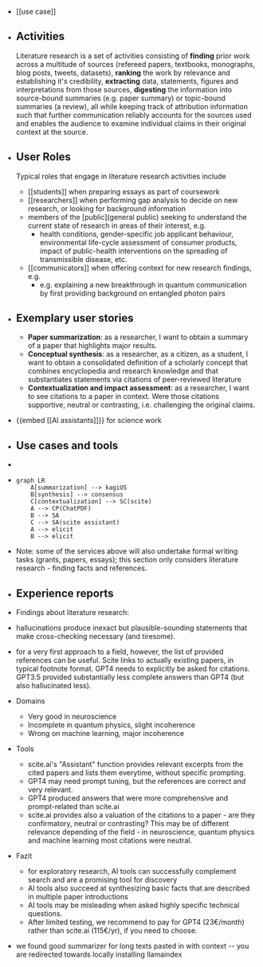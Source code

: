- [[use case]]
- ## Activities
  Literature research is a set of activities consisting of **finding** prior work across a multitude of sources (refereed papers, textbooks, monographs, blog posts, tweets, datasets), **ranking** the work by relevance and establishing it's credibility, **extracting** data, statements, figures and interpretations from those sources, **digesting** the information into source-bound summaries (e.g. paper summary) or topic-bound summaries (a review), all while keeping track of attribution information such that further communication reliably accounts for the sources used and enables the audience to examine individual claims in their original context at the source.
- ## User Roles 
  
  Typical roles that engage in literature research activities include
  
  * [[students]] when preparing essays as part of coursework
  * [[researchers]] when performing gap analysis to decide on new research, or looking for background information
  * members of the [public](general public) seeking to understand the current state of research in areas of their interest, e.g.
    *  health conditions, gender-specific job applicant behaviour, environmental life-cycle assessment of consumer products, impact of public-health interventions on the spreading of transmissible disease, etc.
  * [[communicators]] when offering context for new research findings, e.g.   
    * e.g. explaining a new breakthrough in quantum communication by first providing background on entangled photon pairs
- ## Exemplary user stories
  
  * **Paper summarization**: as a researcher, I want to obtain a summary of a paper that highlights major results. 
  * **Conceptual synthesis**: as a researcher, as a citizen, as a student, I want to obtain a consolidated definition of a scholarly concept that combines encyclopedia and research knowledge and that substantiates statements via citations of peer-reviewed literature
  * **Contextualization and impact assessment**: as a researcher, I want to see citations to a paper in context. Were those citations supportive, neutral or contrasting, i.e. challenging the original claims.
- {{embed [[AI assistants]]}} for science work
- ## Use cases and tools
- ```mermaid
  ```
- ```mermaid
  graph LR
      A[summarization] --> kagiUS
      B[synthesis] --> consensus
      C[contextualization] --> SC(scite) 
      A --> CP(ChatPDF)
      B --> SA
      C --> SA(scite assistant)
      A --> elicit
      B --> elicit
  ```
- Note: some of the services above will also undertake formal writing tasks (grants, papers, essays); this section only considers literature research - finding facts and references.
- ## Experience reports
- Findings about literature research:
- hallucinations produce inexact but plausible-sounding statements that make cross-checking necessary (and tiresome).
- for a very first approach to a field, however, the list of provided references can be useful. Scite links to actually existing papers, in typical footnote format. GPT4 needs to explicitly be asked for citations. GPT3.5 provided substantially less complete answers than GPT4 (but also hallucinated less).
- Domains
	- Very good in neuroscience
	- Incomplete in quantum physics, slight incoherence
	- Wrong on machine learning, major incoherence
- Tools
	- scite.ai's "Assistant" function provides relevant excerpts from the cited papers and lists them everytime, without specific prompting.
	- GPT4 may need prompt tuning, but the references are correct and very relevant.
	- GPT4 produced answers that were more comprehensive and prompt-related than scite.ai
	- scite.ai provides also a valuation of the citations to a paper - are they confirmatory, neutral or contrasting? This may be of different relevance depending of the field - in neuroscience, quantum physics and machine learning most citations were neutral.
- Fazit
	- for exploratory research, AI tools can successfully complement search and are a promising tool for discovery
	- AI tools also succeed at synthesizing basic facts that are described in multiple paper introductions
	- AI tools may be misleading when asked highly specific technical questions.
	- After limited testing, we recommend to pay for GPT4 (23€/month) rather than scite.ai (115€/yr), if you need to choose.
- we found good summarizer for long texts pasted in with context -- you are redirected towards locally installing llamaindex